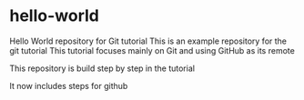# hello-world
Hello World repository for Git tutorial
This is an example repository for the git tutorial 
This tutorial focuses mainly on Git and using GitHub as its remote

This repository is build step by step in the tutorial

It now includes steps for github
